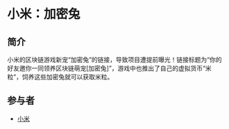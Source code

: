 # 小米：加密兔
## 简介
小米的区块链游戏新宠“加密兔”的链接，导致项目遭提前曝光！链接标题为“你的好友邀你一同领养区块链萌宠[加密兔]”，游戏中也推出了自己的虚拟货币“米粒”，饲养这些加密兔就可以获取米粒。

<!-- TODO: 补充技术细节 -->

## 参与者

- [小米](../../组织/互联网/小米.md)

